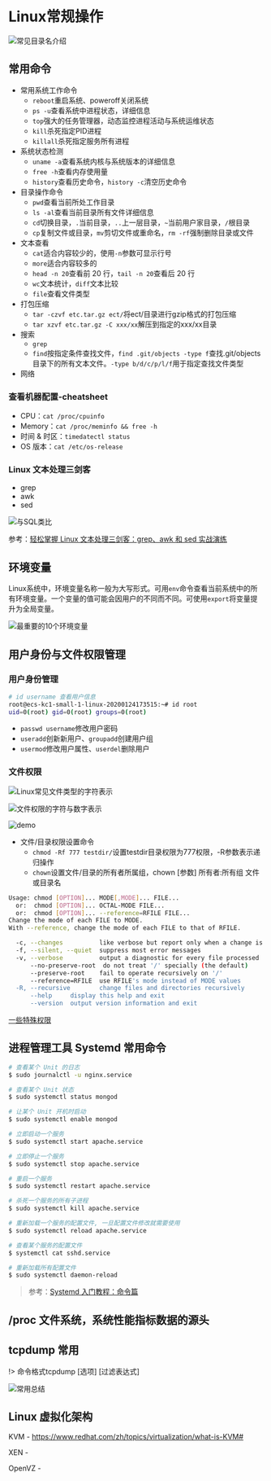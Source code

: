 # Linux常规操作

![常见目录名介绍](https://img.vim-cn.com/4f/997ad5a19156a30ad1c9c0cecdb8f6f1e65a6e.png)

## 常用命令

- 常用系统工作命令
  - `reboot`重启系统、poweroff关闭系统
  - `ps -u`查看系统中进程状态，详细信息
  - `top`强大的任务管理器，动态监控进程活动与系统运维状态
  - `kill`杀死指定PID进程
  - `killall`杀死指定服务所有进程
- 系统状态检测
  - `uname -a`查看系统内核与系统版本的详细信息
  - `free -h`查看内存使用量
  - `history`查看历史命令，`history -c`清空历史命令
- 目录操作命令
  - `pwd`查看当前所处工作目录
  - `ls -al`查看当前目录所有文件详细信息
  - `cd`切换目录，`.`当前目录，`..`上一层目录，`~`当前用户家目录，`/`根目录
  - `cp`复制文件或目录，`mv`剪切文件或重命名，`rm -rf`强制删除目录或文件
- 文本查看
  - `cat`适合内容较少的，使用`-n`参数可显示行号
  - `more`适合内容较多的
  - `head -n 20`查看前 20 行，`tail -n 20`查看后 20 行
  - `wc`文本统计，`diff`文本比较
  - `file`查看文件类型
- 打包压缩
  - `tar -czvf etc.tar.gz ect/`将ect/目录进行gzip格式的打包压缩
  - `tar xzvf etc.tar.gz -C xxx/xx`解压到指定的xxx/xx目录
- 搜索
  - `grep`
  - `find`按指定条件查找文件，`find .git/objects -type f`查找.git/objects目录下的所有文本文件。`-type b/d/c/p/l/f`用于指定查找文件类型
- 网络

### 查看机器配置-cheatsheet

- CPU：`cat /proc/cpuinfo`
- Memory：`cat /proc/meminfo && free -h`
- 时间 & 时区：`timedatectl status`
- OS 版本：`cat /etc/os-release`

### Linux 文本处理三剑客

- grep
- awk
- sed

![与SQL类比](https://i.loli.net/2020/04/08/GKUlfpc4aJPEQVA.png)

参考：[轻松掌握 Linux 文本处理三剑客：grep、awk 和 sed 实战演练](https://zhuanlan.zhihu.com/p/83307402)

## 环境变量

Linux系统中，环境变量名称一般为大写形式。可用`env`命令查看当前系统中的所有环境变量。一个变量的值可能会因用户的不同而不同。可使用`export`将变量提升为全局变量。

![最重要的10个环境变量](https://img.vim-cn.com/33/973e013bbd7e79461104fc5c85a8d9f122d9e8.png)


## 用户身份与文件权限管理

### 用户身份管理

```bash
# id username 查看用户信息
root@ecs-kc1-small-1-linux-20200124173515:~# id root
uid=0(root) gid=0(root) groups=0(root)
```

- `passwd username`修改用户密码
- `useradd`创新新用户、`groupadd`创建用户组
- `usermod`修改用户属性、`userdel`删除用户

### 文件权限

![Linux常见文件类型的字符表示](https://img.vim-cn.com/9e/f19e939f7debc4fd9462c51afe1359d133a78e.png)

![文件权限的字符与数字表示](https://img.vim-cn.com/00/31b2267aa815b5665ef5f5e6671a5c853c60b7.png)

![demo](https://img.vim-cn.com/20/f0d7320e6efd5f2578fa4c79466dad8d5fb9f1.png)

- 文件/目录权限设置命令
  - `chmod -Rf 777 testdir/`设置testdir目录权限为777权限，-R参数表示递归操作
  - `chown`设置文件/目录的所有者所属组，chown [参数] 所有者:所有组 文件或目录名

```bash
Usage: chmod [OPTION]... MODE[,MODE]... FILE...
  or:  chmod [OPTION]... OCTAL-MODE FILE...
  or:  chmod [OPTION]... --reference=RFILE FILE...
Change the mode of each FILE to MODE.
With --reference, change the mode of each FILE to that of RFILE.

  -c, --changes          like verbose but report only when a change is made
  -f, --silent, --quiet  suppress most error messages
  -v, --verbose          output a diagnostic for every file processed
      --no-preserve-root  do not treat '/' specially (the default)
      --preserve-root    fail to operate recursively on '/'
      --reference=RFILE  use RFILE's mode instead of MODE values
  -R, --recursive        change files and directories recursively
      --help     display this help and exit
      --version  output version information and exit
```

[一些特殊权限](https://zhuanlan.zhihu.com/p/61306636)

## 进程管理工具 Systemd 常用命令

```bash
# 查看某个 Unit 的日志
$ sudo journalctl -u nginx.service

# 查看某个 Unit 状态
$ sudo systemctl status mongod

# 让某个 Unit 开机时启动
$ sudo systemctl enable mongod

# 立即启动一个服务
$ sudo systemctl start apache.service

# 立即停止一个服务
$ sudo systemctl stop apache.service

# 重启一个服务
$ sudo systemctl restart apache.service

# 杀死一个服务的所有子进程
$ sudo systemctl kill apache.service

# 重新加载一个服务的配置文件, 一旦配置文件修改就需要使用
$ sudo systemctl reload apache.service

# 查看某个服务的配置文件
$ systemctl cat sshd.service

# 重新加载所有配置文件
$ sudo systemctl daemon-reload
```

> 参考：[Systemd 入门教程：命令篇](http://www.ruanyifeng.com/blog/2016/03/systemd-tutorial-commands.html)

## /proc 文件系统，系统性能指标数据的源头


## tcpdump 常用

!> 命令格式tcpdump [选项] [过滤表达式]

![常用总结](https://cdn.jsdelivr.net/gh/ssmath/picgo-pic/img/20201115185251.png)


## Linux 虚拟化架构

KVM - https://www.redhat.com/zh/topics/virtualization/what-is-KVM#

XEN -

OpenVZ -